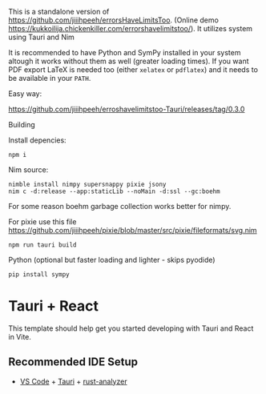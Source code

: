 This is a standalone version of https://github.com/jiiihpeeh/errorsHaveLimitsToo. (Online demo https://kukkoilija.chickenkiller.com/errorshavelimitstoo/).
It utilizes system  using Tauri and Nim

It is recommended to have Python and SymPy installed in your system altough it works without them as well (greater loading times).
If you want PDF export LaTeX is needed too (either `xelatex` or `pdflatex`) and it needs to be available in your `PATH`.

Easy way:

https://github.com/jiiihpeeh/erroshavelimitstoo-Tauri/releases/tag/0.3.0

Building

Install depencies:
```
npm i
```

Nim source:
```
nimble install nimpy supersnappy pixie jsony
nim c -d:release --app:staticLib --noMain -d:ssl --gc:boehm
```
For some reason boehm garbage collection works better for nimpy.

For pixie use this file https://github.com/jiiihpeeh/pixie/blob/master/src/pixie/fileformats/svg.nim


```
npm run tauri build
```

Python (optional but faster loading and lighter - skips pyodide)
```
pip install sympy
```


# Tauri + React

This template should help get you started developing with Tauri and React in Vite.

## Recommended IDE Setup

- [VS Code](https://code.visualstudio.com/) + [Tauri](https://marketplace.visualstudio.com/items?itemName=tauri-apps.tauri-vscode) + [rust-analyzer](https://marketplace.visualstudio.com/items?itemName=rust-lang.rust-analyzer)
